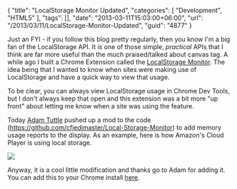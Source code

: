 {
	"title": "LocalStorage Monitor Updated",
	"categories": [
		"Development",
		"HTML5"
	],
	"tags": [],
	"date": "2013-03-11T15:03:00+06:00",
	"url": "/2013/03/11/LocalStorage-Monitor-Updated",
	"guid": "4877"
}

Just an FYI - if you follow this blog pretty regularly, then you know I'm a big fan of the LocalStorage API. It is one of those simple, <i>practical</i> APIs that I think are far more useful than the much praised/talked about canvas tag. A while ago I built a Chrome Extension called the <a href="https://chrome.google.com/webstore/detail/localstorage-monitor/bpidlidmmmnapeldonddkjmmjkpeiabi">LocalStorage Monitor</a>. The idea being that I wanted to know when sites were making use of LocalStorage and have a quick way to view that usage.
<!--more-->
To be clear, you can always view LocalStorage usage in Chrome Dev Tools, but I don't always keep that open and this extension was a bit more "up front" about letting me know when a site was using the feature. 

Today <a href="http://fusiongrokker.com/">Adam Tuttle</a> pushed up a mod to the code (<a href="https://github.com/cfjedimaster/Local-Storage-Monitor">https://github.com/cfjedimaster/Local-Storage-Monitor</a>) to add memory usage reports to the display. As an example, here is how Amazon's Cloud Player is using local storage.

<img src="https://static.raymondcamden.com/images/screenshot77.png" />

Anyway, it is a cool little modification and thanks go to Adam for adding it. You can add this to your Chrome install <a href="https://chrome.google.com/webstore/detail/localstorage-monitor/bpidlidmmmnapeldonddkjmmjkpeiabi">here</a>.